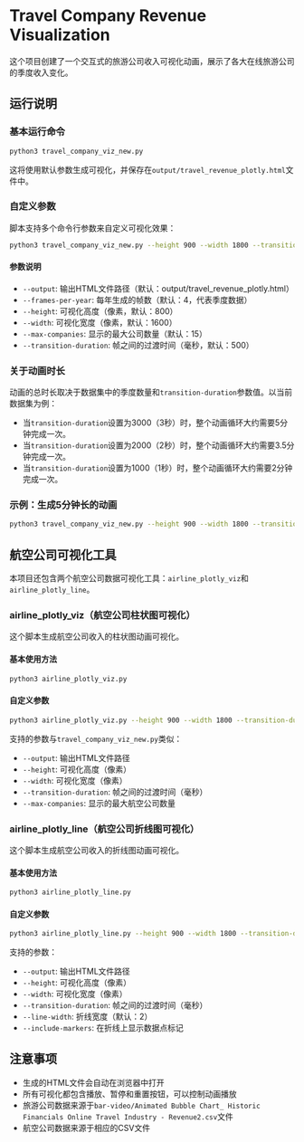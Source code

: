 # Travel Company Revenue Visualization

这个项目创建了一个交互式的旅游公司收入可视化动画，展示了各大在线旅游公司的季度收入变化。

## 运行说明

### 基本运行命令

```bash
python3 travel_company_viz_new.py
```

这将使用默认参数生成可视化，并保存在`output/travel_revenue_plotly.html`文件中。

### 自定义参数

脚本支持多个命令行参数来自定义可视化效果：

```bash
python3 travel_company_viz_new.py --height 900 --width 1800 --transition-duration 3000 --output output/travel_company_viz_custom.html
```

#### 参数说明

- `--output`: 输出HTML文件路径（默认：output/travel_revenue_plotly.html）
- `--frames-per-year`: 每年生成的帧数（默认：4，代表季度数据）
- `--height`: 可视化高度（像素，默认：800）
- `--width`: 可视化宽度（像素，默认：1600）
- `--max-companies`: 显示的最大公司数量（默认：15）
- `--transition-duration`: 帧之间的过渡时间（毫秒，默认：500）

### 关于动画时长

动画的总时长取决于数据集中的季度数量和`transition-duration`参数值。以当前数据集为例：

- 当`transition-duration`设置为3000（3秒）时，整个动画循环大约需要5分钟完成一次。
- 当`transition-duration`设置为2000（2秒）时，整个动画循环大约需要3.5分钟完成一次。
- 当`transition-duration`设置为1000（1秒）时，整个动画循环大约需要2分钟完成一次。

### 示例：生成5分钟长的动画

```bash
python3 travel_company_viz_new.py --height 900 --width 1800 --transition-duration 3000 --output output/travel_company_viz_5min_duration.html
```

## 航空公司可视化工具

本项目还包含两个航空公司数据可视化工具：`airline_plotly_viz`和`airline_plotly_line`。

### airline_plotly_viz（航空公司柱状图可视化）

这个脚本生成航空公司收入的柱状图动画可视化。

#### 基本使用方法

```bash
python3 airline_plotly_viz.py
```

#### 自定义参数

```bash
python3 airline_plotly_viz.py --height 900 --width 1800 --transition-duration 3000 --output output/airline_revenue_viz.html
```

支持的参数与`travel_company_viz_new.py`类似：
- `--output`: 输出HTML文件路径
- `--height`: 可视化高度（像素）
- `--width`: 可视化宽度（像素）
- `--transition-duration`: 帧之间的过渡时间（毫秒）
- `--max-companies`: 显示的最大航空公司数量

### airline_plotly_line（航空公司折线图可视化）

这个脚本生成航空公司收入的折线图动画可视化。

#### 基本使用方法

```bash
python3 airline_plotly_line.py
```

#### 自定义参数

```bash
python3 airline_plotly_line.py --height 900 --width 1800 --transition-duration 3000 --output output/airline_revenue_line.html
```

支持的参数：
- `--output`: 输出HTML文件路径
- `--height`: 可视化高度（像素）
- `--width`: 可视化宽度（像素）
- `--transition-duration`: 帧之间的过渡时间（毫秒）
- `--line-width`: 折线宽度（默认：2）
- `--include-markers`: 在折线上显示数据点标记

## 注意事项

- 生成的HTML文件会自动在浏览器中打开
- 所有可视化都包含播放、暂停和重置按钮，可以控制动画播放
- 旅游公司数据来源于`bar-video/Animated Bubble Chart_ Historic Financials Online Travel Industry - Revenue2.csv`文件
- 航空公司数据来源于相应的CSV文件 
